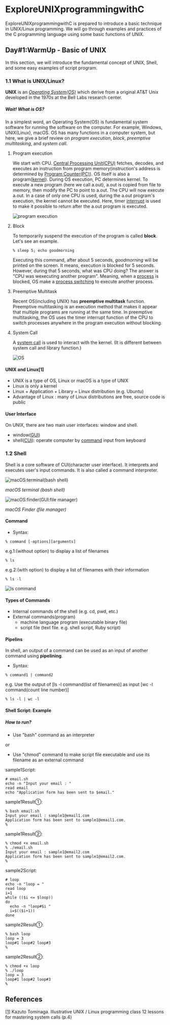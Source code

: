 # ExploreUNIXprogrammingwithC
  ExploreUNIXprogrammingwithC is prepared to introduce a basic technique in UNIX/Linux programming. We will go through examples and practices of the C programming language using some basic functions of UNIX. 

## Day#1:WarmUp - Basic of UNIX
  In this section, we will introduce the fundamental concept of UNIX, Shell, and some easy examples of script program.
### 1.1 What is UNIX/Linux?
  **UNIX** is an [_Operating System(OS)_](https://en.wikipedia.org/wiki/Operating_system) which derive from a original AT&T Unix developed in the 1970s at the Bell Labs research center. 
##### _Wait! What is OS?_
  In a simplest word, an Operating System(OS) is fundamental system software for running the software on the computer. For example, Windows, UNIX(Linux), macOS. OS has many functions in a computer system, but here, we give a brief review on  _program execution_, _block_, _preemptive multitasking_, and _system call_. 
1. Program execution

      We start with CPU. [Central Processing Unit(CPU)](https://g.co/kgs/SCsae3) fetches, decodes, and executes       an instruction from program memory(instruction's address is determined by [Program Counter(PC)](https://en.wikibooks.org/wiki/Microprocessor_Design/Program_Counter)). OS itself is also a           program([kernel](https://en.wikipedia.org/wiki/Kernel_(operating_system))). During OS execution, PC determines kernel.         To execute a new program (here we call a.out), a.out is copied from file to memory, then modify the PC to point to             a.out. The CPU will now execute a.out. In a case of only one CPU is used, during the a.out program's execution, the kernel             cannot be executed. Here, timer [interrupt](https://en.wikibooks.org/wiki/Operating_System_Design/Processes/Interrupt)         is used to make it possible to return after the a.out program is executed. 
      
      ![program execution](https://github.com/mengsay/ExploreUNIXwithC/blob/master/figures/day1/programexecution.png)

2. Block

      To temporarily suspend the execution of the program is called **block**. Let's see an example.
      
      ```
      % sleep 5; echo goodmorning
      ```
      
      Executing this command, after about 5 seconds, _goodmorning_ will be printed on the screen. It means, execution is blocked for 5 seconds. However, during that 5 seconds, what was CPU doing? The answer is "CPU was wexecuting another program".
      Meaning, when a [process](https://g.co/kgs/Ea4Efj) is blocked, OS make a [process switching](https://www.streetdirectory.com/travel_guide/137699/computers/process_switching.html) to execute another process.
      
3. Preemptive Multitask

      Recent OS(including UNIX) has **preemptive multitask** function. Preemptive multitasking is an execution method that makes it appear that multiple programs are running at the same time. In preemptive multitasking, the OS uses the timer interrupt function of the CPU to switch processes anywhere in the program execution without blocking. 
      
4. System Call

      A [system call](https://g.co/kgs/JmKw8D) is used to interact with the kernel. (It is different between system call and library function.)
 
      ![OS](https://github.com/mengsay/ExploreUNIXwithC/blob/master/figures/day1/systemcall.png)  
      
#### **UNIX and Linux**[1]

* UNIX is a type of OS, Linux or macOS is a type of UNIX
* Linux is only a kernel
* Linux + Application + Library = Linux distribution (e.g. Ubuntu)
* Advantage of Linux : many of Linux distributions are free, source code is public

#### **User Interface**

On UNIX, there are two main user interfaces: window and shell.
* window([GUI](https://www.geeksforgeeks.org/what-is-the-difference-between-gui-and-cui/))
* shell([CUI](https://www.geeksforgeeks.org/what-is-the-difference-between-gui-and-cui/)): operate computer by [command](https://g.co/kgs/ip3zRh) input from keyboard

### 1.2 Shell

Shell is a core software of CUI(character user interface). It interprets and executes user's input commands. It is also called a command interpreter.

![macOS:terminal(bash shell)](https://github.com/mengsay/ExploreUNIXwithC/blob/master/figures/day1/terminalscreen.png)

_macOS terminal (bash shell)_

![macOS:finder(GUI:file manager)](https://github.com/mengsay/ExploreUNIXwithC/blob/master/figures/day1/finderscreen.png)

_macOS Finder (file manager)_

#### Command

* Syntax:
```
% command [-options][arguments]
```
e.g.1:(without option) to display a list of filenames
```
% ls 
```
e.g.2:(with option) to display a list of filenames with their information
```
% ls -l
```
![ls command](https://github.com/mengsay/ExploreUNIXwithC/blob/master/figures/day1/ls.png)

#### Types of Commands

* Internal commands of the shell (e.g. cd, pwd, etc.)
* External commands(program) 
  * machine language program (executable binary file)
  * script file (text file. e.g. shell script, Ruby script)
  
#### Pipelins

In shell, an output of a command can be used as an input of another command using **pipelining**.

* Syntax:
```
% command1 | command2
```
e.g. Use the output of \[ls -l command(list of filenames)\] as input \[wc -l command(count line number)\]
```
% ls -l | wc -l
```

#### Shell Script: Example
##### How to run?
* Use "bash" command as an interpreter

or

* Use "chmod" command to make script file executable and use its filename as an external command

sample1Script: 
```
# email.sh
echo -n "Input your email : "
read email
echo "Application form has been sent to $email."
```

sample1Result①:
```
% bash email.sh
Input your email : sample1@email1.com
Application form has been sent to sample1@email1.com.
%
```
sample1Result②:
```
% chmod +x email.sh
% ./email.sh
Input your email : sample1@email2.com
Application form has been sent to sample1@email2.com.
%
```

sample2Script: 
```
# loop
echo -n "loop = "
read loop
i=1
while (($i <= $loop))
do
  echo -n "loop#$i "
  i=$(($i+1))
done
```

sample2Result①:
```
% bash loop
loop = 3
loop#1 loop#2 loop#3
%
```
sample2Result②:
```
% chmod +x loop
% ./loop
loop = 3
loop#1 loop#2 loop#3
%
```




## References
[\[1\]](https://www.amazon.co.jp/%E4%BE%8B%E8%A7%A3UNIX-Linux%E3%83%97%E3%83%AD%E3%82%B0%E3%83%A9%E3%83%9F%E3%83%B3%E3%82%B0%E6%95%99%E5%AE%A4-%E3%82%B7%E3%82%B9%E3%83%86%E3%83%A0%E3%82%B3%E3%83%BC%E3%83%AB%E3%82%92%E4%BD%BF%E3%81%84%E3%81%93%E3%81%AA%E3%81%99%E3%81%9F%E3%82%81%E3%81%AE12%E8%AC%9B-%E5%86%A8%E6%B0%B8%E5%92%8C%E4%BA%BA-ebook/dp/B07D38LMT4/ref=sr_1_4?__mk_ja_JP=%E3%82%AB%E3%82%BF%E3%82%AB%E3%83%8A&dchild=1&keywords=unix%2Flinux&qid=1587973525&sr=8-4) Kazuto Tominaga. Illustrative UNIX / Linux programming class 12 lessons for mastering system calls (p.4)
